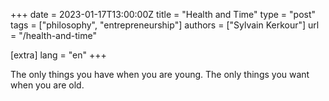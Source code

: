 +++
date = 2023-01-17T13:00:00Z
title = "Health and Time"
type = "post"
tags = ["philosophy", "entrepreneurship"]
authors = ["Sylvain Kerkour"]
url = "/health-and-time"

[extra]
lang = "en"
+++

The only things you have when you are young.
The only things you want when you are old.
